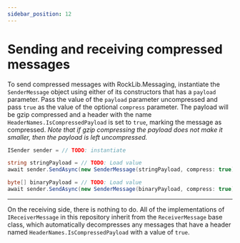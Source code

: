 ```yaml
---
sidebar_position: 12
---
```


# Sending and receiving compressed messages

To send compressed messages with RockLib.Messaging, instantiate the `SenderMessage` object using either of its constructors that has a `payload` parameter. Pass the value of the `payload` parameter uncompressed and pass `true` as the value of the optional `compress` parameter. The payload will be gzip compressed and a header with the name `HeaderNames.IsCompressedPayload` is set to `true`, marking the message as compressed. *Note that if gzip compressing the payload does not make it smaller, then the payload is left uncompressed.*

```csharp
ISender sender = // TODO: instantiate

string stringPayload = // TODO: Load value
await sender.SendAsync(new SenderMessage(stringPayload, compress: true));

byte[] binaryPayload = // TODO: Load value
await sender.SendAsync(new SenderMessage(binaryPayload, compress: true));
```

---

On the receiving side, there is nothing to do. All of the implementations of `IReceiverMessage` in this repository inherit from the `ReceiverMessage` base class, which automatically decompresses any messages that have a header named `HeaderNames.IsCompressedPayload` with a value of `true`.
